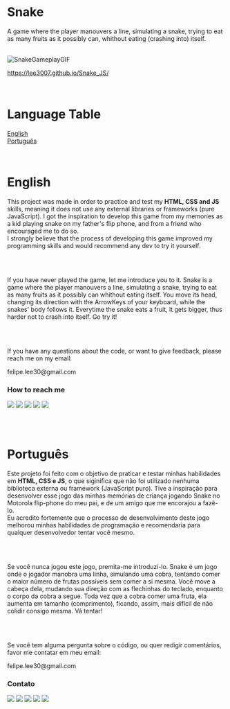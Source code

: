 
<h1 class="title">Snake</h1>
<p class="introduction"> A game where the player manouvers a line, simulating a snake, trying to eat as many fruits as it possibly can, whithout eating (crashing into) itself.</p>

<br/>  

<div class="container">  
 <img class="gif" alt="SnakeGameplayGIF" title="SnakeGameplayGIF" src="./assets/snakegameplay.gif" />
 
</div>

https://lee3007.github.io/Snake_JS/

<br/>  


# Language Table

<!-- * [English](#English)
* [Português](#Português) -->


<p class="languageTable">
    <a class="text" href="#English">English</a> <br/>
    <a class="text" href="#Português">Português</a>
</p>

<br/>  


# English

<p class="text">This project was made in order to practice and test my <b>HTML, CSS and JS</b> skills, meaning it does not use any external libraries or frameworks (pure JavaScript). I got the inspiration to develop this game from my memories as a kid playing snake on my father's flip phone, and from a friend who encouraged me to do so.<br/>   I strongly believe that the process of developing this game improved my programming skills and would recommend any dev to try it yourself.</p><br/>  <br/>  

<p class="text">If you have never played the game, let me introduce you to it. Snake is a game where the player manouvers a line, simulating a snake, trying to eat as many fruits as it possibly can whithout eating itself. You move its head, changing its direction with the ArrowKeys of your keyboard, while the snakes' body follows it. Everytime the snake eats a fruit, it gets bigger, thus harder not to crash into itself. <a src="https://lee3007.github.io/js-snake/">Go try it!</a></p><br/>  <br/> 

<p class="text">If you have any questions about the code, or want to give feedback, please reach me on my email:</p>
<p class="text">felipe.lee30@gmail.com<br/>  </p>

<h3>How to reach me</h3>
<div>
  <a href = "mailto:felipe.lee30@gmail.com"><img src="https://img.shields.io/badge/Gmail-D14836?style=for-the-badge&logo=gmail&logoColor=white" target="_blank"></a>
  <a href="https://www.linkedin.com/in/felipelee30/" target="_blank"><img src="https://img.shields.io/badge/-LinkedIn-%230077B5?style=for-the-badge&logo=linkedin&logoColor=white" target="_blank"></a> 
<!--   <a href="https://www.youtube.com/channel/UCLwKFhotdI5ff3-9Q6EpsZQ" target="_blank"><img src="https://img.shields.io/badge/YouTube-FF0000?style=for-the-badge&logo=youtube&logoColor=white" target="_blank"></a> -->
  <a href="https://www.instagram.com/_lee30/" target="_blank"><img src="https://img.shields.io/badge/-Instagram-%23E4405F?style=for-the-badge&logo=instagram&logoColor=white" target="_blank"></a>
  <a href="https://discordapp.com/users/261255283463028736" target="_blank"><img src="https://img.shields.io/badge/Discord-7289DA?style=for-the-badge&logo=discord&logoColor=white" target="_blank"></a>
   <a href="https://www.buymeacoffee.com/felipelee" target="_blank"><img src="https://img.shields.io/badge/Buy_Me_A_Coffee-FFDD00?style=for-the-badge&logo=buy-me-a-coffee&logoColor=black" target="_blank"></a>
</div>


<br/>  <br/>  


# Português

<p class="text">Este projeto foi feito com o objetivo de praticar e testar minhas habilidades em <b>HTML, CSS e JS</b>, o que siginifica que não foi utilizado nenhuma biblioteca externa ou framework (JavaScript puro). Tive a inspiração para desenvolver esse jogo das minhas memórias de criança jogando Snake no Motorola flip-phone do meu pai, e de um amigo que me encorajou a fazê-lo.<br/>   Eu acredito fortemente que o processo de desenvolvimento deste jogo melhorou minhas habilidades de programação e recomendaria para qualquer desenvolvedor tentar você mesmo.</p><br/>  <br/>  

<p class="text">Se você nunca jogou este jogo, premita-me introduzí-lo. Snake é um jogo onde o jogador manobra uma linha, simulando uma cobra, tentando comer o maior número de frutas possíveis sem comer a si mesma. Você move a cabeça dela, mudando sua direção com as flechinhas do teclado, enquanto o corpo da cobra a segue. Toda vez que a cobra comer uma fruta, ela aumenta em tamanho (comprimento), ficando, assim, mais difícil de não colidir consigo mesma. <a src="https://lee3007.github.io/js-snake/">Vá tentar!</a></p><br/>  <br/> 

<p class="text">Se você tem alguma pergunta sobre o código, ou quer redigir comentários, favor me contatar em meu email:</p>
<p class="text">felipe.lee30@gmail.com<br/>  </p>

<h3>Contato</h3>
<div>
  <a href = "mailto:felipe.lee30@gmail.com"><img src="https://img.shields.io/badge/Gmail-D14836?style=for-the-badge&logo=gmail&logoColor=white" target="_blank"></a>
  <a href="https://www.linkedin.com/in/felipelee30/" target="_blank"><img src="https://img.shields.io/badge/-LinkedIn-%230077B5?style=for-the-badge&logo=linkedin&logoColor=white" target="_blank"></a> 
<!--   <a href="https://www.youtube.com/channel/UCLwKFhotdI5ff3-9Q6EpsZQ" target="_blank"><img src="https://img.shields.io/badge/YouTube-FF0000?style=for-the-badge&logo=youtube&logoColor=white" target="_blank"></a> -->
  <a href="https://www.instagram.com/_lee30/" target="_blank"><img src="https://img.shields.io/badge/-Instagram-%23E4405F?style=for-the-badge&logo=instagram&logoColor=white" target="_blank"></a>
  <a href="https://discordapp.com/users/261255283463028736" target="_blank"><img src="https://img.shields.io/badge/Discord-7289DA?style=for-the-badge&logo=discord&logoColor=white" target="_blank"></a>
   <a href="https://www.buymeacoffee.com/felipelee" target="_blank"><img src="https://img.shields.io/badge/Buy_Me_A_Coffee-FFDD00?style=for-the-badge&logo=buy-me-a-coffee&logoColor=black" target="_blank"></a>
</div>


<br/>  <br/>  
